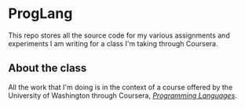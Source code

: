 ProgLang
========

This repo stores all the source code for my various assignments and experiments I am writing for a class I'm taking through Coursera.

## About the class
All the work that I'm doing is in the context of a course offered by the University of Washington through Coursera, [*Programming Languages*](www.coursera.org/course/proglang). 
